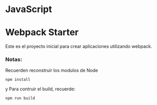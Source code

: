 # JavaScript

# Webpack Starter

Este es el proyecto inicial para crear aplicaciones utilizando webpack.

### Notas:

Recuerden reconstruir los modulos de Node
```
npm install
```

y Para contruir el build, recuerde:
```
npm run build
```
